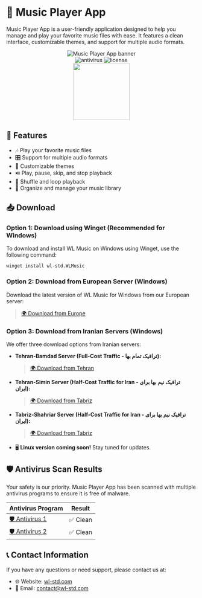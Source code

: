 # 🎵 Music Player App

Music Player App is a user-friendly application designed to help you manage and play your favorite music files with ease. It features a clean interface, customizable themes, and support for multiple audio formats.

<p align="center">
    <img src="https://wl-std.com/assets/image/banner/wl-music.svg" alt="Music Player App banner"><br>
    <img src="https://img.shields.io/badge/Antivirus-PASS-wlstdgreencolor" alt="antivirus" >
    <img src="https://img.shields.io/badge/License-Custom Proprietary License-blue" alt="license" ><br>
     <a href="https://pooriya.wl-std.com/donate"><img class="img-fluid" width=150 src="https://coffeebede.ir/DashboardTemplateV2/app-assets/images/banner/default-yellow.svg" /></a>
</p>

## 🚀 Features

- 🎶 Play your favorite music files
- 🎛️ Support for multiple audio formats
- 🎨 Customizable themes
- ⏯️ Play, pause, skip, and stop playback
- 🔄 Shuffle and loop playback
- 📂 Organize and manage your music library

## 📥 Download

### Option 1: Download using Winget (Recommended for Windows)

To download and install WL Music on Windows using Winget, use the following command:

```sh
winget install wl-std.WLMusic
```

### Option 2: Download from European Server (Windows)

Download the latest version of WL Music for Windows from our European server:

> [🌍 Download from Europe](https://dl1.wl-std.com/WL%20Music%20Installer.exe)

### Option 3: Download from Iranian Servers (Windows)

We offer three download options from Iranian servers:

- **Tehran-Bamdad Server (Full-Cost Traffic - ترافیک تمام بها):**

  > [🌍 Download from Tehran](https://dl2.wl-std.com/WL%20Music%20Installer.exe)

- **Tehran-Simin Server (Half-Cost Traffic for Iran - ترافیک نیم بها برای ایران):**

  > [🌍 Download from Tabriz](https://dl3.wl-std.com/?file=WL%20Music%20Installer.exe&sv=thr)

- **Tabriz-Shahriar Server (Half-Cost Traffic for Iran - ترافیک نیم بها برای ایران):**

  > [🌍 Download from Tabriz](https://dl3.wl-std.com/?file=WL%20Music%20Installer.exe&sv=tbz)


- 🖥️ **Linux version coming soon!** Stay tuned for updates.

## 🛡️ Antivirus Scan Results

Your safety is our priority. Music Player App has been scanned with multiple antivirus programs to ensure it is free of malware.

| Antivirus Program | Result |
|-------------------|--------|
| [🛡️ Antivirus 1](https://www.virustotal.com/gui/url/c45a24b7454b26176e8591b345c85136b29de4f8d7bbfafa2ed2dbab342e83e4?nocache=1) | ✅ Clean  |
| [🛡️ Antivirus 2](https://www.virustotal.com/gui/url/dd14d9cfe7ead464696f28adbee9199444fac5d57663c6d5ee5f2eb7c61f3223?nocache=1) | ✅ Clean  |

## 📞 Contact Information

If you have any questions or need support, please contact us at:
- 🌐 Website: [wl-std.com](https://wl-std.com)
- 📧 Email: [contact@wl-std.com](mailto:contact@wl-std.com)
